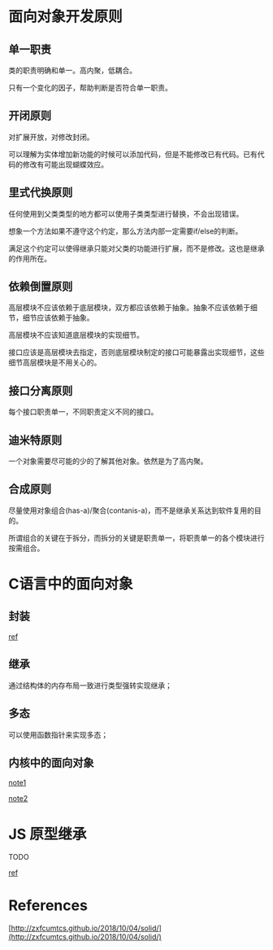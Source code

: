 
# 面向对象开发原则

## 单一职责

类的职责明确和单一。高内聚，低耦合。

只有一个变化的因子，帮助判断是否符合单一职责。

## 开闭原则

对扩展开放，对修改封闭。

可以理解为实体增加新功能的时候可以添加代码，但是不能修改已有代码。已有代码的修改有可能出现蝴蝶效应。

## 里式代换原则

任何使用到父类类型的地方都可以使用子类类型进行替换，不会出现错误。

想象一个方法如果不遵守这个约定，那么方法内部一定需要if/else的判断。

满足这个约定可以使得继承只能对父类的功能进行扩展，而不是修改。这也是继承的作用所在。

## 依赖倒置原则

高层模块不应该依赖于底层模块，双方都应该依赖于抽象。抽象不应该依赖于细节，细节应该依赖于抽象。

高层模块不应该知道底层模块的实现细节。

接口应该是高层模块去指定，否则底层模块制定的接口可能暴露出实现细节，这些细节高层模块是不用关心的。

## 接口分离原则

每个接口职责单一，不同职责定义不同的接口。

## 迪米特原则

一个对象需要尽可能的少的了解其他对象。依然是为了高内聚。

## 合成原则

尽量使用对象组合(has-a)/聚合(contanis-a)，而不是继承关系达到软件复用的目的。

所谓组合的关键在于拆分，而拆分的关键是职责单一，将职责单一的各个模块进行按需组合。

# C语言中的面向对象

## 封装

[ref](https://zhengw-tech.com/2020/01/27/oop-c/)

## 继承

通过结构体的内存布局一致进行类型强转实现继承；

## 多态

可以使用函数指针来实现多态；

## 内核中的面向对象

[note1](https://lwn.net/Articles/444910/)

[note2](https://lwn.net/Articles/446317/)

# JS 原型继承

TODO

[ref](https://xta0.me/2014/06/23/JS-Design-2.html)

# References

[http://zxfcumtcs.github.io/2018/10/04/solid/](http://zxfcumtcs.github.io/2018/10/04/solid/)
